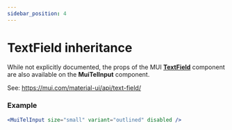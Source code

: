 ```yaml
---
sidebar_position: 4
---
```


# TextField inheritance

While not explicitly documented, the props of the MUI **[TextField](https://mui.com/api/text-field)** component are also available on the **MuiTelInput** component.

See: https://mui.com/material-ui/api/text-field/

### Example

```jsx
<MuiTelInput size="small" variant="outlined" disabled />
```
